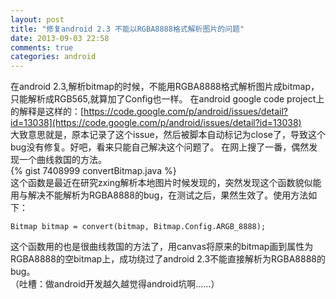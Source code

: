 ```yaml
---
layout: post
title: "修复android 2.3 不能以RGBA8888格式解析图片的问题"
date: 2013-09-03 22:58
comments: true
categories: android
---
```


在android 2.3,解析bitmap的时候，不能用RGBA8888格式解析图片成bitmap，只能解析成RGB565,就算加了Config也一样。
在android google code project上的解释是这样的：[https://code.google.com/p/android/issues/detail?id=13038](https://code.google.com/p/android/issues/detail?id=13038)   
大致意思就是，原本记录了这个issue，然后被脚本自动标记为close了，导致这个bug没有修复。好吧，看来只能自己解决这个问题了。
在网上搜了一番，偶然发现一个曲线救国的方法。  
{% gist 7408999 convertBitmap.java %}  
这个函数是最近在研究zxing解析本地图片时候发现的，突然发现这个函数貌似能用与解决不能解析为RGBA8888的bug，在测试之后，果然生效了。使用方法如下：

	Bitmap bitmap = convert(bitmap, Bitmap.Config.ARGB_8888);

这个函数用的也是很曲线救国的方法了，用canvas将原来的bitmap画到属性为RGBA8888的空bitmap上，成功绕过了android 2.3不能直接解析为RGBA8888的bug。  
（吐槽：做android开发越久越觉得android坑啊……）